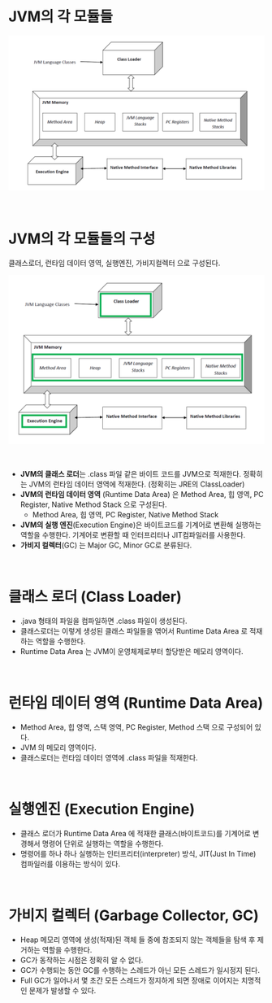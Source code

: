 # JVM의 각 모듈들



![1](./img/0-JVM-MODULES/1.png)

<br>

# JVM의 각 모듈들의 구성

클래스로더, 런타임 데이터 영역, 실행엔진, 가비지컬렉터 으로 구성된다.

![1](./img/0-JVM-MODULES/2.png)

<br>

- **JVM의 클래스 로더**는 .class 파일 같은 바이트 코드를 JVM으로 적재한다. 정확히는 JVM의 런타임 데이터 영역에 적재한다. (정확히는 JRE의 ClassLoader)
- **JVM의 런타임 데이터 영역** (Runtime Data Area) 은 Method Area, 힙 영역, PC Register, Native Method Stack 으로 구성된다.
  - Method Area, 힙 영역, PC Register, Native Method Stack
- **JVM의 실행 엔진**(Execution Engine)은 바이트코드를 기계어로 변환해 실행하는 역할을 수행한다. 기계어로 변환할 때 인터프리터나 JIT컴파일러를 사용한다.
- **가비지 컬렉터**(GC) 는 Major GC, Minor GC로 분류된다.

<br>

# 클래스 로더 (Class Loader)

- .java 형태의 파일을 컴파일하면 .class 파일이 생성된다.
- 클래스로더는 이렇게 생성된 클래스 파일들을 엮어서 Runtime Data Area 로 적재하는 역할을 수행한다.
- Runtime Data Area 는 JVM이 운영체제로부터 할당받은 메모리 영역이다.

<br>

# 런타임 데이터 영역 (Runtime Data Area)

- Method Area, 힙 영역, 스택 영역, PC Register, Method 스택 으로 구성되어 있다.
- JVM 의 메모리 영역이다.
- 클래스로더는 런타임 데이터 영역에 .class 파일을 적재한다.

<br>

# 실행엔진 (Execution Engine)

- 클래스 로더가 Runtime Data Area 에 적재한 클래스(바이트코드)를 기계어로 변경해서 명령어 단위로 실행하는 역할을 수행한다.
- 명령어를 하나 하나 실행하는 인터프리터(interpreter) 방식, JIT(Just In Time) 컴파일러를 이용하는 방식이 있다.

<br>

# 가비지 컬렉터 (Garbage Collector, GC)

- Heap 메모리 영역에 생성(적재)된 객체 들 중에 참조되지 않는 객체들을 탐색 후 제거하는 역할을 수행한다.
- GC가 동작하는 시점은 정확히 알 수 없다.
- GC가 수행되는 동안 GC를 수행하는 스레드가 아닌 모든 스레드가 일시정지 된다.
- Full GC가 일어나서 몇 초간 모든 스레드가 정지하게 되면 장애로 이어지는 치명적인 문제가 발생할 수 있다.

<br>
